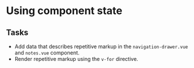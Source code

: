 # Using component state
## Tasks
- Add data that describes repetitive markup in the `navigation-drawer.vue` and `notes.vue` component.
- Render repetitive markup using the `v-for` directive.